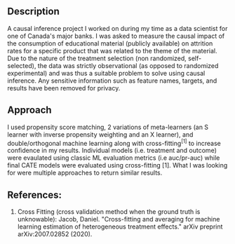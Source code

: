 ## Description
A causal inference project I worked on during my time as a data scientist for one of Canada's major banks. I was asked to measure the causal impact of the consumption of educational material (publicly available) on attrition rates for a specific product that was related to the theme of the material. Due to the nature of the treatment selection (non randomized, self-selected), the data was strictly observational (as opposed to randomized experimental) and was thus a suitable problem to solve using causal inference. Any sensitive information such as feature names, targets, and results have been removed for privacy.

## Approach
I used propensity score matching, 2 variations of meta-learners (an S learner with inverse propensity weighting and an X learner), and double/orthogonal machine learning along with cross-fitting<sup>[1]</sup> to increase confidence in my results. Individual models (i.e. treatment and outcome) were evaulated using classic ML evaluation metrics (i.e auc/pr-auc) while final CATE models were evaluated using cross-fitting [1]. What I was looking for were multiple approaches to return similar results.

## References:
1. Cross Fitting (cross validation method when the ground truth is unknowable): Jacob, Daniel. "Cross-fitting and averaging for machine learning estimation of heterogeneous treatment effects." arXiv preprint arXiv:2007.02852 (2020).
